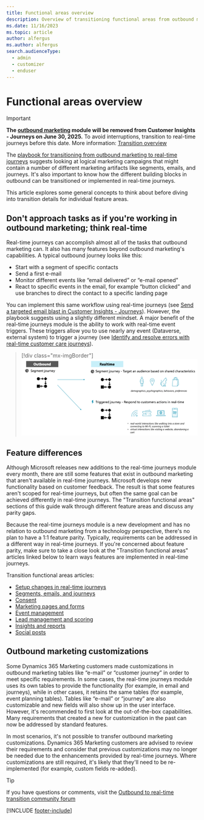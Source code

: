 ```yaml
---
title: Functional areas overview
description: Overview of transitioning functional areas from outbound marketing to real-time journeys in Dynamics 365 Customer Insights - Journeys.
ms.date: 11/16/2023
ms.topic: article
author: alfergus
ms.author: alfergus
search.audienceType: 
  - admin
  - customizer
  - enduser
---
```


# Functional areas overview

> [!IMPORTANT]
> **The [outbound marketing](user-guide.md) module will be removed from Customer Insights - Journeys on June 30, 2025.** To avoid interruptions, transition to real-time journeys before this date. More information: [Transition overview](transition-overview.md)

The [playbook for transitioning from outbound marketing to real-time journeys](https://community.dynamics.com/blogs/post/?postid=1b4394d5-7764-4484-aba9-c7f972292c10) suggests looking at logical marketing campaigns that might contain a number of different marketing artifacts like segments, emails, and journeys. It's also important to know how the different building blocks in outbound can be transitioned or implemented in real-time journeys.

This article explores some general concepts to think about before diving into transition details for individual feature areas.

## Don't approach tasks as if you're working in outbound marketing; think real-time

Real-time journeys can accomplish almost all of the tasks that outbound marketing can. It also has many features beyond outbound marketing's capabilities. A typical outbound journey looks like this:
-	Start with a segment of specific contacts 
-	Send a first e-mail
-	Monitor different events like “email delivered” or “e-mail opened”
-	React to specific events in the email, for example “button clicked” and use branches to direct the contact to a specific landing page

You can implement this same workflow using real-time journeys (see [Send a targeted email blast in Customer Insights - Journeys](real-time-marketing-email-get-started.md)). However, the playbook suggests using a slightly different mindset. A major benefit of the real-time journeys module is the ability to work with real-time event triggers. These triggers allow you to use nearly any event (Dataverse, external system) to trigger a journey (see [Identify and resolve errors with real-time customer care journeys](real-time-marketing-customer-care-journey.md)).

> [!div class="mx-imgBorder"]
> ![Outbound journey vs real-time journey.](media/outbound-vs-real-time-journey.png "Outbound journey vs real-time journey")

## Feature differences

Although Microsoft releases new additions to the real-time journeys module every month, there are still some features that exist in outbound marketing that aren't available in real-time journeys. Microsoft develops new functionality based on customer feedback. The result is that some features aren't scoped for real-time journeys, but often the same goal can be achieved differently in real-time journeys. The "Transition functional areas" sections of this guide walk through different feature areas and discuss any parity gaps.

Because the real-time journeys module is a new development and has no relation to outbound marketing from a technology perspective, there's no plan to have a 1:1 feature parity. Typically, requirements can be addressed in a different way in real-time journeys. If you're concerned about feature parity, make sure to take a close look at the "Transition functional areas" articles linked below to learn ways features are implemented in real-time journeys.

Transition functional areas articles:
- [Setup changes in real-time journeys](transition-walkthrough-setup.md)
- [Segments, emails, and journeys](transition-walkthrough-segments.md)
- [Consent](transition-walkthrough-consent.md)
- [Marketing pages and forms](transition-walkthrough-forms.md)
- [Event management](transition-walkthrough-events.md)
- [Lead management and scoring](transition-walkthrough-leads.md)
- [Insights and reports](transition-walkthrough-insights.md)
- [Social posts](transition-walkthrough-social-posts.md)

## Outbound marketing customizations

Some Dynamics 365 Marketing customers made customizations in outbound marketing tables like “e-mail” or “customer journey” in order to meet specific requirements. In some cases, the real-time journeys module uses its own tables to provide the functionality (for example, in email and journeys), while in other cases, it retains the same tables (for example, event planning tables). Tables like “e-mail” or “journey” are also customizable and new fields will also show up in the user interface. However, it's recommended to first look at the out-of-the-box capabilities. Many requirements that created a new for customization in the past can now be addressed by standard features.

In most scenarios, it's not possible to transfer outbound marketing customizations. Dynamics 365 Marketing customers are advised to review their requirements and consider that previous customizations may no longer be needed due to the enhancements provided by real-time journeys. Where customizations are still required, it's likely that they'll need to be re-implemented (for example, custom fields re-added).

> [!TIP]
> If you have questions or comments, visit the [Outbound to real-time transition community forum](https://community.dynamics.com/forums/thread/?partialUrl=Outbound-to-Real-Time-Transition)

[!INCLUDE [footer-include](./includes/footer-banner.md)]